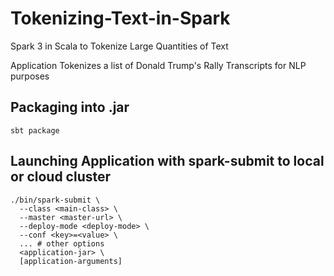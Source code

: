 # Tokenizing-Text-in-Spark
Spark 3 in Scala to Tokenize Large Quantities of Text

Application Tokenizes a list of Donald Trump's Rally Transcripts for NLP purposes

## Packaging into .jar
```
sbt package
```

## Launching Application with spark-submit to local or cloud cluster
```
./bin/spark-submit \
  --class <main-class> \
  --master <master-url> \
  --deploy-mode <deploy-mode> \
  --conf <key>=<value> \
  ... # other options
  <application-jar> \
  [application-arguments]
  ```
